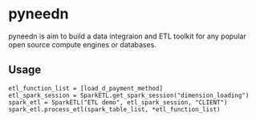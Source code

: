 # pyneedn

pyneedn is aim to build a data integraion and ETL toolkit for any popular open source compute engines or databases.

## Usage

    etl_function_list = [load_d_payment_method]
    etl_spark_session = SparkETL.get_spark_session("dimension_loading")
    spark_etl = SparkETL("ETL demo", etl_spark_session, "CLIENT")
    spark_etl.process_etl(spark_table_list, *etl_function_list)
